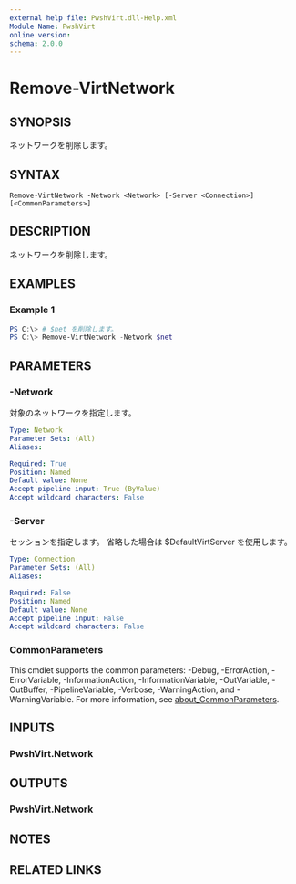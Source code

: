 ```yaml
---
external help file: PwshVirt.dll-Help.xml
Module Name: PwshVirt
online version:
schema: 2.0.0
---
```


# Remove-VirtNetwork

## SYNOPSIS
ネットワークを削除します。

## SYNTAX

```
Remove-VirtNetwork -Network <Network> [-Server <Connection>] [<CommonParameters>]
```

## DESCRIPTION
ネットワークを削除します。

## EXAMPLES

### Example 1
```powershell
PS C:\> # $net を削除します。
PS C:\> Remove-VirtNetwork -Network $net
```

## PARAMETERS

### -Network
対象のネットワークを指定します。

```yaml
Type: Network
Parameter Sets: (All)
Aliases:

Required: True
Position: Named
Default value: None
Accept pipeline input: True (ByValue)
Accept wildcard characters: False
```

### -Server
セッションを指定します。
省略した場合は $DefaultVirtServer を使用します。

```yaml
Type: Connection
Parameter Sets: (All)
Aliases:

Required: False
Position: Named
Default value: None
Accept pipeline input: False
Accept wildcard characters: False
```

### CommonParameters
This cmdlet supports the common parameters: -Debug, -ErrorAction, -ErrorVariable, -InformationAction, -InformationVariable, -OutVariable, -OutBuffer, -PipelineVariable, -Verbose, -WarningAction, and -WarningVariable. For more information, see [about_CommonParameters](http://go.microsoft.com/fwlink/?LinkID=113216).

## INPUTS

### PwshVirt.Network

## OUTPUTS

### PwshVirt.Network

## NOTES

## RELATED LINKS
